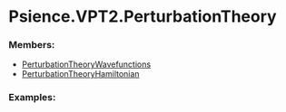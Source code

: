 # <a id="Psience.VPT2.PerturbationTheory">Psience.VPT2.PerturbationTheory</a>
    


### Members:

  - [PerturbationTheoryWavefunctions](PerturbationTheory/PerturbationTheoryWavefunctions.md)
  - [PerturbationTheoryHamiltonian](PerturbationTheory/PerturbationTheoryHamiltonian.md)

### Examples:


